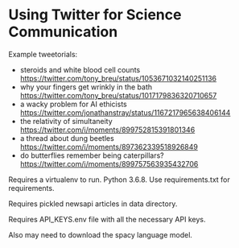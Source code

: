 # Using Twitter for Science Communication

Example tweetorials:


* steroids and white blood cell counts https://twitter.com/tony_breu/status/1053671032140251136
* why your fingers get wrinkly in the bath https://twitter.com/tony_breu/status/1017179836320710657
* a wacky problem for AI ethicists https://twitter.com/jonathanstray/status/1167217965638406144
* the relativity of simultaneity https://twitter.com/i/moments/899752815391801346
* a thread about dung beetles https://twitter.com/i/moments/897362339518926849
* do butterflies remember being caterpillars? https://twitter.com/i/moments/899757563935432706


Requires a virtualenv to run. Python 3.6.8. Use requirements.txt for requirements.

Requires pickled newsapi articles in data directory.

Requires API_KEYS.env file with all the necessary API keys.

Also may need to download the spacy language model.